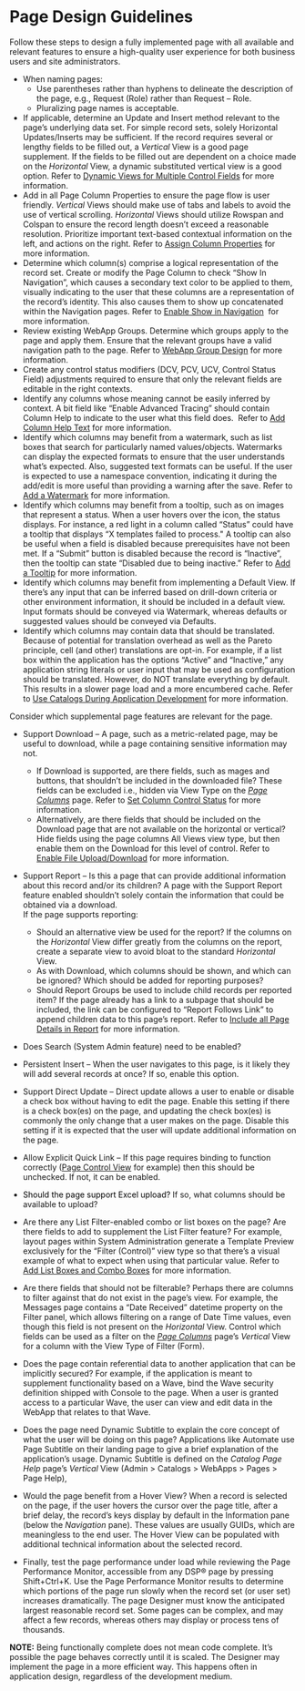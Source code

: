 # Page Design Guidelines

Follow these steps to design a fully implemented page with all available
and relevant features to ensure a high-quality user experience for both
business users and site administrators.

  - When naming pages:
      - Use parentheses rather than hyphens to delineate the description
        of the page, e.g., Request (Role) rather than Request – Role.
      - Pluralizing page names is acceptable.
  - If applicable, determine an Update and Insert method relevant to the
    page’s underlying data set. For simple record sets, solely
    Horizontal Updates/Inserts may be sufficient. If the record requires
    several or lengthy fields to be filled out, a *Vertical* View is a
    good page supplement. If the fields to be filled out are dependent
    on a choice made on the *Horizontal* View, a dynamic substituted
    vertical view is a good option. Refer to [Dynamic Views for Multiple
    Control Fields](Dynamic_Views_for_Multiple_Control_Fields.htm) for
    more information.
  - Add in all Page Column Properties to ensure the page flow is user
    friendly. *Vertical* Views should make use of tabs and labels to
    avoid the use of vertical scrolling. *Horizontal* Views should
    utilize Rowspan and Colspan to ensure the record length doesn’t
    exceed a reasonable resolution. Prioritize important text-based
    contextual information on the left, and actions on the right. Refer
    to [Assign Column Properties](Assign_Column_Properties.htm) for more
    information.
  - Determine which column(s) comprise a logical representation of the
    record set. Create or modify the Page Column to check “Show In
    Navigation”, which causes a secondary text color to be applied to
    them, visually indicating to the user that these columns are a
    representation of the record’s identity. This also causes them to
    show up concatenated within the Navigation pages. Refer to [Enable
    Show in Navigation](Enable_Show_in_Navigation.htm)  for more
    information.
  - Review existing WebApp Groups. Determine which groups apply to the
    page and apply them. Ensure that the relevant groups have a valid
    navigation path to the page. Refer to [WebApp Group
    Design](WebApp_Security_Group_Design.htm) for more information.
  - Create any control status modifiers (DCV, PCV, UCV, Control Status
    Field) adjustments required to ensure that only the relevant fields
    are editable in the right contexts.
  - Identify any columns whose meaning cannot be easily inferred by
    context. A bit field like “Enable Advanced Tracing” should contain
    Column Help to indicate to the user what this field does.  Refer to
    [Add Column Help Text](Add_Column_Help_Text.htm) for more
    information.
  - Identify which columns may benefit from a watermark, such as list
    boxes that search for particularly named values/objects. Watermarks
    can display the expected formats to ensure that the user understands
    what’s expected. Also, suggested text formats can be useful. If the
    user is expected to use a namespace convention, indicating it during
    the add/edit is more useful than providing a warning after the save.
    Refer to [Add a Watermark](Add_a_Watermark.htm) for more
    information.
  - Identify which columns may benefit from a tooltip, such as on images
    that represent a status. When a user hovers over the icon, the
    status displays. For instance, a red light in a column called
    “Status” could have a tooltip that displays “X templates failed to
    process." A tooltip can also be useful when a field is disabled
    because prerequisites have not been met. If a “Submit” button is
    disabled because the record is “Inactive”, then the tooltip can
    state “Disabled due to being inactive.” Refer to [Add a
    Tooltip](Add_a_Tooltip.htm) for more information.
  - Identify which columns may benefit from implementing a Default View.
    If there’s any input that can be inferred based on drill-down
    criteria or other environment information, it should be included in
    a default view. Input formats should be conveyed via Watermark,
    whereas defaults or suggested values should be conveyed via
    Defaults.
  - Identify which columns may contain data that should be translated.
    Because of potential for translation overhead as well as the Pareto
    principle, cell (and other) translations are opt-in. For example, if
    a list box within the application has the options “Active” and
    “Inactive,” any application string literals or user input that may
    be used as configuration should be translated. However, do NOT
    translate everything by default. This results in a slower page load
    and a more encumbered cache. Refer to [Use Catalogs During
    Application Development](../Sys_Admin/Use_Cases/Use_Catalogs.htm)
    for more information.

Consider which supplemental page features are relevant for the page.

  - Support Download – A page, such as a metric-related page, may be
    useful to download, while a page containing sensitive information
    may not.
    
      - If Download is supported, are there fields, such as mages and
        buttons, that shouldn’t be included in the downloaded file?
        These fields can be excluded i.e., hidden via View Type on the
        *[Page Columns](../Sys_Admin/Page_Desc/Page_Columns_H.htm)*
        page. Refer to [Set Column Control
        Status](Set_Column_Control_Status.htm) for more information.
      - Alternatively, are there fields that should be included on the
        Download page that are not available on the horizontal or
        vertical? Hide fields using the page columns All Views view
        type, but then enable them on the Download for this level of
        control. Refer to [Enable File
        Upload/Download](Enable_File_Upload_Download.htm) for more
        information.

  - Support Report – Is this a page that can provide additional
    information about this record and/or its children? A page with the
    Support Report feature enabled shouldn’t solely contain the
    information that could be obtained via a download.  
    If the page supports reporting:
    
      - Should an alternative view be used for the report? If the
        columns on the *Horizontal* View differ greatly from the columns
        on the report, create a separate view to avoid bloat to the
        standard *Horizontal* View.
      - As with Download, which columns should be shown, and which can
        be ignored? Which should be added for reporting purposes?
      - Should Report Groups be used to include child records per
        reported item? If the page already has a link to a subpage that
        should be included, the link can be configured to “Report
        Follows Link” to append children data to this page’s report.
        Refer to [Include all Page Details in
        Report](Include_All_Page_Details_in_Reports.htm) for more
        information.

  - Does Search (System Admin feature) need to be enabled?

  - Persistent Insert – When the user navigates to this page, is it
    likely they will add several records at once? If so, enable this
    option.

  - Support Direct Update – Direct update allows a user to enable or
    disable a check box without having to edit the page. Enable this
    setting if there is a check box(es) on the page, and updating the
    check box(es) is commonly the only change that a user makes on the
    page. Disable this setting if it is expected that the user will
    update additional information on the page.

  - Allow Explicit Quick Link – If this page requires binding to
    function correctly ([Page Control View](Page_Control_View.htm) for
    example) then this should be unchecked. If not, it can be enabled.

  - <span style="color: #000000;">Should the page support Excel
    upload?</span> If so, what columns should be available to upload?

  - Are there any List Filter-enabled combo or list boxes on the page?
    Are there fields to add to supplement the List Filter feature? For
    example, layout pages within System Administration generate a
    Template Preview exclusively for the “Filter (Control)” view type so
    that there’s a visual example of what to expect when using that
    particular value. Refer to [Add List Boxes and Combo
    Boxes](Add_List_Boxes_and_Combo_Boxes.htm) for more information.

  - Are there fields that should not be filterable? Perhaps there are
    columns to filter against that do not exist in the page’s view. For
    example, the Messages page contains a “Date Received” datetime
    property on the Filter panel, which allows filtering on a range of
    Date Time values, even though this field is not present on the
    *Horizontal* View. Control which fields can be used as a filter on
    the *[Page Columns](../Sys_Admin/Page_Desc/Page_Columns_H.htm)*
    page’s *Vertical* View for a column with the View Type of Filter
    (Form).

  - Does the page contain referential data to another application that
    can be implicitly secured? For example, if the application is meant
    to supplement functionality based on a Wave, bind the Wave security
    definition shipped with Console to the page. When a user is granted
    access to a particular Wave, the user can view and edit data in the
    WebApp that relates to that Wave.

  - Does the page need Dynamic Subtitle to explain the core concept of
    what the user will be doing on this page? Applications like Automate
    use Page Subtitle on their landing page to give a brief explanation
    of the application’s usage. Dynamic Subtitle is defined on the
    *Catalog Page Help* page’s *Vertical* View (Admin \> Catalogs \>
    WebApps \> Pages \> Page Help),

  - Would the page benefit from a Hover View? When a record is selected
    on the page, if the user hovers the cursor over the page title,
    after a brief delay, the record’s keys display by default in the
    Information pane (below the *Navigation* pane). These values are
    usually GUIDs, which are meaningless to the end user. The Hover View
    can be populated with additional technical information about the
    selected record.

  - Finally, test the page performance under load while reviewing the
    Page Performance Monitor, accessible from any DSP® page by pressing
    Shift+Ctrl+K. Use the Page Performance Monitor results to determine
    which portions of the page run slowly when the record set (or user
    set) increases dramatically. The page Designer must know the
    anticipated largest reasonable record set. Some pages can be
    complex, and may affect a few records, whereas others may display or
    process tens of thousands.

**NOTE:** Being functionally complete does not mean code complete. It’s
possible the page behaves correctly until it is scaled. The Designer may
implement the page in a more efficient way. This happens often in
application design, regardless of the development medium.
